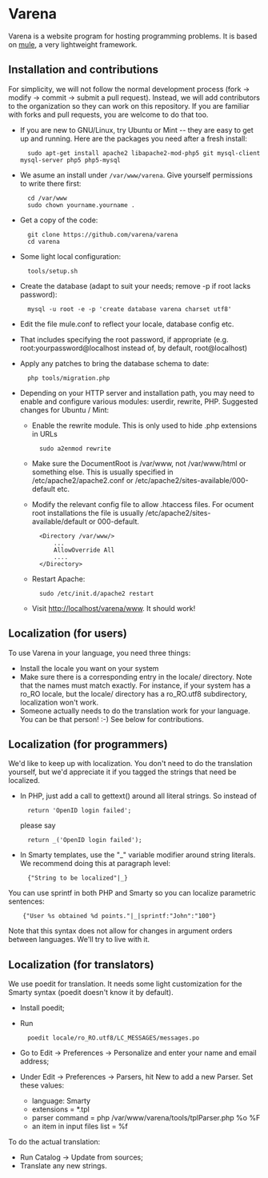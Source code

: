 Varena
====

Varena is a website program for hosting programming problems. It is based on [mule](https://github.com/CatalinFrancu/mule), a very lightweight framework.

Installation and contributions
------------------------------

For simplicity, we will not follow the normal development process (fork -> modify -> commit -> submit a pull request). Instead, we will add contributors to the organization so they can work on this repository. If you are familiar with forks and pull requests, you are welcome to do that too.

* If you are new to GNU/Linux, try Ubuntu or Mint -- they are easy to get up and running. Here are the packages you need after a fresh install:

        sudo apt-get install apache2 libapache2-mod-php5 git mysql-client mysql-server php5 php5-mysql

* We asume an install under `/var/www/varena`. Give yourself permissions to write there first:

        cd /var/www
        sudo chown yourname.yourname .

* Get a copy of the code:

        git clone https://github.com/varena/varena
        cd varena

* Some light local configuration:

        tools/setup.sh

* Create the database (adapt to suit your needs; remove -p if root lacks password):

        mysql -u root -e -p 'create database varena charset utf8'

* Edit the file mule.conf to reflect your locale, database config etc.
* That includes specifying the root password, if appropriate (e.g. root:yourpassword@localhost instead of, by default, root@localhost)
* Apply any patches to bring the database schema to date:

        php tools/migration.php

* Depending on your HTTP server and installation path, you may need to enable and configure various modules: userdir, rewrite, PHP. Suggested changes for Ubuntu / Mint:
  * Enable the rewrite module. This is only used to hide .php extensions in URLs

          sudo a2enmod rewrite

  * Make sure the DocumentRoot is /var/www, not /var/www/html or something else. This is usually specified in /etc/apache2/apache2.conf or /etc/apache2/sites-available/000-default etc.

  * Modify the relevant config file to allow .htaccess files. For ocument root installations the file is usually /etc/apache2/sites-available/default or 000-default.

          <Directory /var/www/>
              ...
              AllowOverride All
              ....
          </Directory>

  * Restart Apache:

          sudo /etc/init.d/apache2 restart

  * Visit <http://localhost/varena/www>. It should work!          


Localization (for users)
------------------------

To use Varena in your language, you need three things:

* Install the locale you want on your system
* Make sure there is a corresponding entry in the locale/ directory. Note that the names must match exactly. For instance, if your system has a ro_RO locale, but the locale/ directory has a ro_RO.utf8 subdirectory, localization won't work.
* Someone actually needs to do the translation work for your language. You can be that person! :-) See below for contributions.


Localization (for programmers)
-------------------------------


We'd like to keep up with localization. You don't need to do the translation yourself, but we'd appreciate it if you tagged the strings that need be localized.

* In PHP, just add a call to gettext() around all literal strings. So instead of 

        return 'OpenID login failed';

  please say

        return _('OpenID login failed');

* In Smarty templates, use the "_" variable modifier around string literals. We recommend doing this at paragraph level:

        {"String to be localized"|_}

You can use sprintf in both PHP and Smarty so you can localize parametric sentences:

        {"User %s obtained %d points."|_|sprintf:"John":"100"}

Note that this syntax does not allow for changes in argument orders between languages. We'll try to live with it.

Localization (for translators)
------------------------------

We use poedit for translation. It needs some light customization for the Smarty syntax (poedit doesn't know it by default).

* Install poedit;
* Run

        poedit locale/ro_RO.utf8/LC_MESSAGES/messages.po

* Go to Edit -> Preferences -> Personalize and enter your name and email address;
* Under Edit -> Preferences -> Parsers, hit New to add a new Parser. Set these values:
  * language: Smarty
  * extensions = *.tpl
  * parser command = php /var/www/varena/tools/tplParser.php %o %F
  * an item in input files list = %f

To do the actual translation:

* Run Catalog -> Update from sources;
* Translate any new strings.
